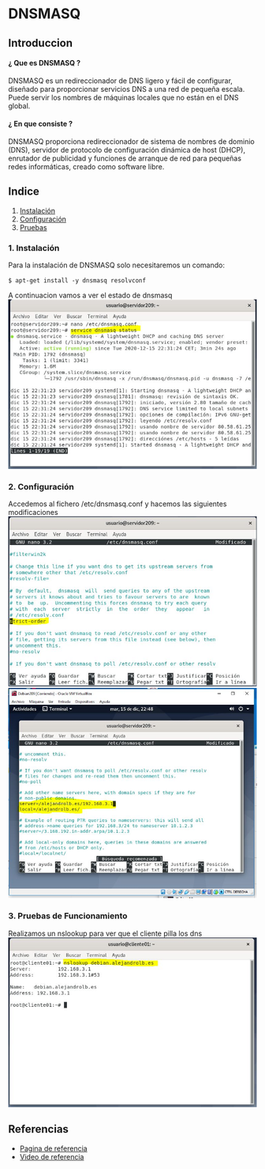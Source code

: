 # DNSMASQ
## Introduccion
#### ¿ Que es DNSMASQ ?
DNSMASQ es un redireccionador de DNS ligero y fácil de configurar, diseñado para proporcionar servicios DNS a una red de pequeña escala. Puede servir los nombres de máquinas locales que no están en el DNS global.
#### ¿ En que consiste ?
DNSMASQ proporciona redireccionador de sistema de nombres de dominio (DNS), servidor de protocolo de configuración dinámica de host (DHCP), enrutador de publicidad y funciones de arranque de red para pequeñas redes informáticas, creado como software libre.
## Indice
1. [Instalación](#instalacion)
2. [Configuración](#configuracion)
3. [Pruebas](#pruebas)
<a name="instalacion"></a>
### 1. Instalación
Para la instalación de DNSMASQ solo necesitaremos un comando:
```
$ apt-get install -y dnsmasq resolvconf
```
A continuacion vamos a ver el estado de dnsmasq  
![imagen](Imagenes/status.JPG)  
<a name="configuracion"></a>
### 2. Configuración
Accedemos al fichero /etc/dnsmasq.conf y hacemos las siguientes modificaciones  
![imagen](Imagenes/stric.JPG)
![imagen](Imagenes/server.JPG) 
<a name="pruebas"></a>
### 3. Pruebas de Funcionamiento
Realizamos un nslookup para ver que el cliente pilla los dns  
![imagen](Imagenes/comprobacion.JPG) 
## Referencias
- [Pagina de referencia](https://www.server-world.info/en/note?os=Debian_10&p=dnsmasq&f=1)
- [Video de referencia](https://www.youtube.com/watch?v=FJgJKp95lyE&ab_channel=MikeTheGeek)
